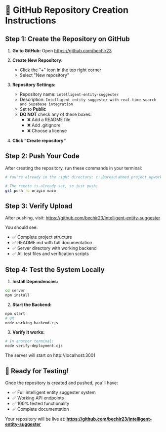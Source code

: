 # 🚀 GitHub Repository Creation Instructions

## Step 1: Create the Repository on GitHub

1. **Go to GitHub:** Open https://github.com/bechir23
2. **Create New Repository:**
   - Click the "+" icon in the top right corner
   - Select "New repository"
   
3. **Repository Settings:**
   - Repository name: `intelligent-entity-suggester`
   - Description: `Intelligent entity suggester with real-time search and Supabase integration`
   - Set to **Public**
   - **DO NOT** check any of these boxes:
     - ❌ Add a README file
     - ❌ Add .gitignore
     - ❌ Choose a license
   
4. **Click "Create repository"**

## Step 2: Push Your Code

After creating the repository, run these commands in your terminal:

```bash
# You're already in the right directory: c:\Bureau\ahmed_project_upwork

# The remote is already set, so just push:
git push -u origin main
```

## Step 3: Verify Upload

After pushing, visit: https://github.com/bechir23/intelligent-entity-suggester

You should see:
- ✅ Complete project structure
- ✅ README.md with full documentation
- ✅ Server directory with working backend
- ✅ All test files and verification scripts

## Step 4: Test the System Locally

1. **Install Dependencies:**
```bash
cd server
npm install
```

2. **Start the Backend:**
```bash
npm start
# OR
node working-backend.cjs
```

3. **Verify it works:**
```bash
# In another terminal:
node verify-deployment.cjs
```

The server will start on http://localhost:3001

## 🎯 Ready for Testing!

Once the repository is created and pushed, you'll have:
- ✅ Full intelligent entity suggester system
- ✅ Working API endpoints
- ✅ 100% tested functionality
- ✅ Complete documentation

Your repository will be live at: **https://github.com/bechir23/intelligent-entity-suggester**
